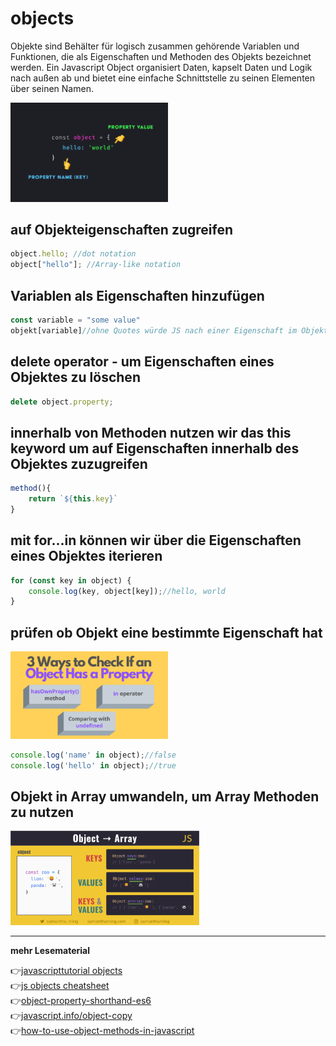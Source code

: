 # objects

Objekte sind Behälter für logisch zusammen gehörende Variablen und Funktionen, die als Eigenschaften und Methoden des Objekts bezeichnet werden. Ein Javascript Object organisiert Daten, kapselt Daten und Logik nach außen ab und bietet eine einfache Schnittstelle zu seinen Elementen über seinen Namen. 


<img src="obj.png" alt="obj" width="50%">

## auf Objekteigenschaften zugreifen

```javascript
object.hello; //dot notation
object["hello"]; //Array-like notation
```

## Variablen als Eigenschaften hinzufügen

```javascript
const variable = "some value"
objekt[variable]//ohne Quotes würde JS nach einer Eigenschaft im Objekt suchen, welche variable heißt
```

## delete operator - um Eigenschaften eines Objektes zu löschen

```javascript
delete object.property;
```

## innerhalb von Methoden nutzen wir das this keyword um auf Eigenschaften innerhalb des Objektes zuzugreifen

```javascript
method(){
    return `${this.key}`
}
```

## mit for...in können wir über die Eigenschaften eines Objektes iterieren

```javascript
for (const key in object) {
    console.log(key, object[key]);//hello, world
}
```

## prüfen ob Objekt eine bestimmte Eigenschaft hat

<img src="obj-hasaprop.png" alt="hasprop" width="50%">

```javascript
console.log('name' in object);//false
console.log('hello' in object);//true
```

## Objekt in Array umwandeln, um Array Methoden zu nutzen

<img src="obj-to-arr.png" alt="objToArr" width="60%">



---

**mehr Lesematerial**


:point_right:[javascripttutorial objects](https://www.javascripttutorial.net/javascript-objects/)\
:point_right:[js objects cheatsheet](https://www.codecademy.com/learn/introduction-to-javascript/modules/learn-javascript-objects/cheatsheet)\
:point_right:[object-property-shorthand-es6](https://alligator.io/js/object-property-shorthand-es6/)\
:point_right:[javascript.info/object-copy](https://javascript.info/object-copy)\
:point_right:[how-to-use-object-methods-in-javascript](https://www.digitalocean.com/community/tutorials/how-to-use-object-methods-in-javascript)




